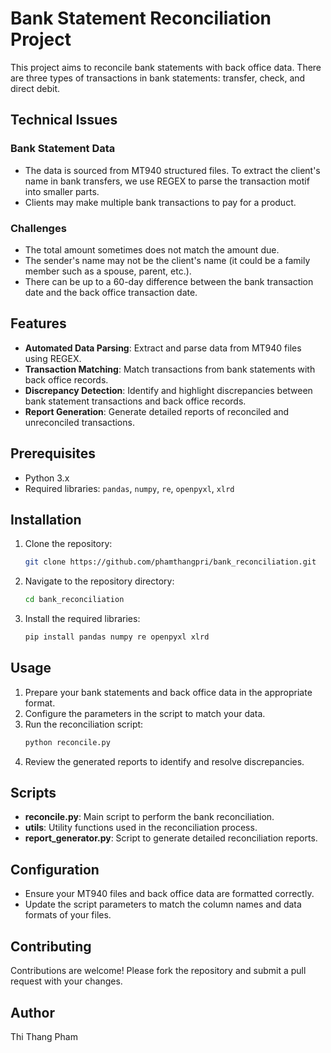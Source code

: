 # Bank Statement Reconciliation Project

This project aims to reconcile bank statements with back office data. There are three types of transactions in bank statements: transfer, check, and direct debit.

## Technical Issues

### Bank Statement Data
- The data is sourced from MT940 structured files. To extract the client's name in bank transfers, we use REGEX to parse the transaction motif into smaller parts.
- Clients may make multiple bank transactions to pay for a product.

### Challenges
- The total amount sometimes does not match the amount due.
- The sender's name may not be the client's name (it could be a family member such as a spouse, parent, etc.).
- There can be up to a 60-day difference between the bank transaction date and the back office transaction date.

## Features
- **Automated Data Parsing**: Extract and parse data from MT940 files using REGEX.
- **Transaction Matching**: Match transactions from bank statements with back office records.
- **Discrepancy Detection**: Identify and highlight discrepancies between bank statement transactions and back office records.
- **Report Generation**: Generate detailed reports of reconciled and unreconciled transactions.

## Prerequisites
- Python 3.x
- Required libraries: `pandas`, `numpy`, `re`, `openpyxl`, `xlrd`

## Installation
1. Clone the repository:
    ```sh
    git clone https://github.com/phamthangpri/bank_reconciliation.git
    ```
2. Navigate to the repository directory:
    ```sh
    cd bank_reconciliation
    ```
3. Install the required libraries:
    ```sh
    pip install pandas numpy re openpyxl xlrd
    ```

## Usage
1. Prepare your bank statements and back office data in the appropriate format.
2. Configure the parameters in the script to match your data.
3. Run the reconciliation script:
    ```sh
    python reconcile.py
    ```
4. Review the generated reports to identify and resolve discrepancies.

## Scripts
- **reconcile.py**: Main script to perform the bank reconciliation.
- **utils**: Utility functions used in the reconciliation process.
- **report_generator.py**: Script to generate detailed reconciliation reports.

## Configuration
- Ensure your MT940 files and back office data are formatted correctly.
- Update the script parameters to match the column names and data formats of your files.

## Contributing
Contributions are welcome! Please fork the repository and submit a pull request with your changes.

## Author
Thi Thang Pham
